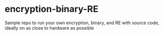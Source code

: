 # encryption-binary-RE
Sample repo to run your own encryption, binary, and RE with source code, ideally on as close to hardware as possible

